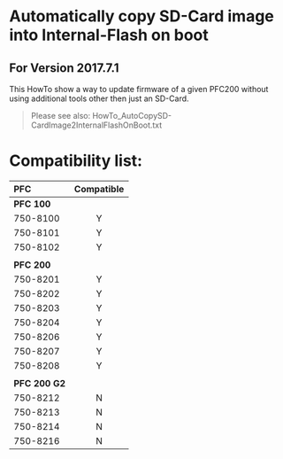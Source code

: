 # Automatically copy SD-Card image into Internal-Flash on boot  

## For Version 2017.7.1

This HowTo show a way to update firmware of a given PFC200 without using additional tools other then just an SD-Card.

> Please see also: HowTo_AutoCopySD-CardImage2InternalFlashOnBoot.txt

# Compatibility list:
| PFC | Compatible |
|:-------------|:------------:|
| **PFC 100** | |
| 750-8100 | Y |
| 750-8101 | Y |
| 750-8102 | Y |
|  |  |
| **PFC 200** | |
| 750-8201 | Y |
| 750-8202 | Y |
| 750-8203 | Y |
| 750-8204 | Y |
| 750-8206 | Y |
| 750-8207 | Y |
| 750-8208 | Y |
|  |  |
| **PFC 200 G2** | |
| 750-8212 | N |
| 750-8213 | N |
| 750-8214 | N |
| 750-8216 | N |

